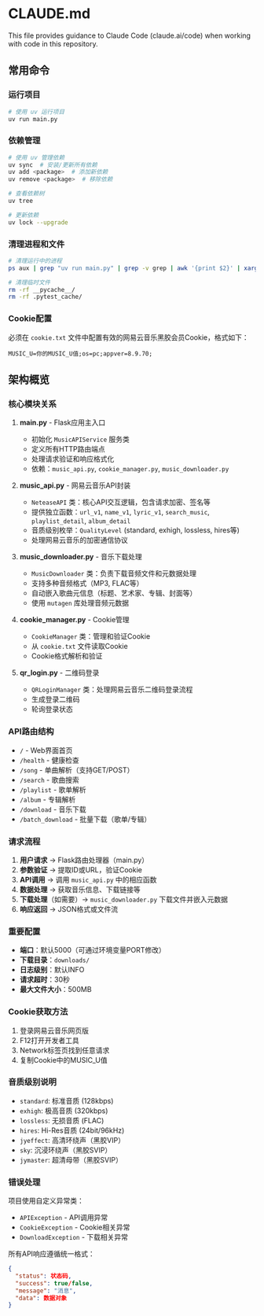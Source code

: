 # CLAUDE.md

This file provides guidance to Claude Code (claude.ai/code) when working with code in this repository.

## 常用命令

### 运行项目
```bash
# 使用 uv 运行项目
uv run main.py
```

### 依赖管理
```bash
# 使用 uv 管理依赖
uv sync  # 安装/更新所有依赖
uv add <package>  # 添加新依赖
uv remove <package>  # 移除依赖

# 查看依赖树
uv tree

# 更新依赖
uv lock --upgrade
```

### 清理进程和文件
```bash
# 清理运行中的进程
ps aux | grep "uv run main.py" | grep -v grep | awk '{print $2}' | xargs -r kill -9

# 清理临时文件
rm -rf __pycache__/
rm -rf .pytest_cache/
```

### Cookie配置
必须在 `cookie.txt` 文件中配置有效的网易云音乐黑胶会员Cookie，格式如下：
```
MUSIC_U=你的MUSIC_U值;os=pc;appver=8.9.70;
```

## 架构概览

### 核心模块关系

1. **main.py** - Flask应用主入口
   - 初始化 `MusicAPIService` 服务类
   - 定义所有HTTP路由端点
   - 处理请求验证和响应格式化
   - 依赖：`music_api.py`, `cookie_manager.py`, `music_downloader.py`

2. **music_api.py** - 网易云音乐API封装
   - `NeteaseAPI` 类：核心API交互逻辑，包含请求加密、签名等
   - 提供独立函数：`url_v1`, `name_v1`, `lyric_v1`, `search_music`, `playlist_detail`, `album_detail`
   - 音质级别枚举：`QualityLevel` (standard, exhigh, lossless, hires等)
   - 处理网易云音乐的加密通信协议

3. **music_downloader.py** - 音乐下载处理
   - `MusicDownloader` 类：负责下载音频文件和元数据处理
   - 支持多种音频格式（MP3, FLAC等）
   - 自动嵌入歌曲元信息（标题、艺术家、专辑、封面等）
   - 使用 `mutagen` 库处理音频元数据

4. **cookie_manager.py** - Cookie管理
   - `CookieManager` 类：管理和验证Cookie
   - 从 `cookie.txt` 文件读取Cookie
   - Cookie格式解析和验证

5. **qr_login.py** - 二维码登录
   - `QRLoginManager` 类：处理网易云音乐二维码登录流程
   - 生成登录二维码
   - 轮询登录状态

### API路由结构

- `/` - Web界面首页
- `/health` - 健康检查
- `/song` - 单曲解析（支持GET/POST）
- `/search` - 歌曲搜索
- `/playlist` - 歌单解析
- `/album` - 专辑解析
- `/download` - 音乐下载
- `/batch_download` - 批量下载（歌单/专辑）

### 请求流程

1. **用户请求** → Flask路由处理器（main.py）
2. **参数验证** → 提取ID或URL，验证Cookie
3. **API调用** → 调用 `music_api.py` 中的相应函数
4. **数据处理** → 获取音乐信息、下载链接等
5. **下载处理**（如需要）→ `music_downloader.py` 下载文件并嵌入元数据
6. **响应返回** → JSON格式或文件流

### 重要配置

- **端口**：默认5000（可通过环境变量PORT修改）
- **下载目录**：`downloads/`
- **日志级别**：默认INFO
- **请求超时**：30秒
- **最大文件大小**：500MB

### Cookie获取方法

1. 登录网易云音乐网页版
2. F12打开开发者工具
3. Network标签页找到任意请求
4. 复制Cookie中的MUSIC_U值

### 音质级别说明

- `standard`: 标准音质 (128kbps)
- `exhigh`: 极高音质 (320kbps)
- `lossless`: 无损音质 (FLAC)
- `hires`: Hi-Res音质 (24bit/96kHz)
- `jyeffect`: 高清环绕声（黑胶VIP）
- `sky`: 沉浸环绕声（黑胶SVIP）
- `jymaster`: 超清母带（黑胶SVIP）

### 错误处理

项目使用自定义异常类：
- `APIException` - API调用异常
- `CookieException` - Cookie相关异常
- `DownloadException` - 下载相关异常

所有API响应遵循统一格式：
```json
{
  "status": 状态码,
  "success": true/false,
  "message": "消息",
  "data": 数据对象
}
```